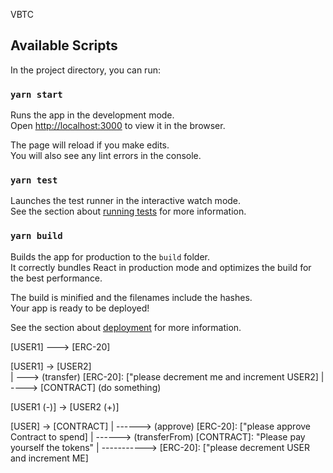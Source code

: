 VBTC

## Available Scripts

In the project directory, you can run:

### `yarn start`

Runs the app in the development mode.<br />
Open [http://localhost:3000](http://localhost:3000) to view it in the browser.

The page will reload if you make edits.<br />
You will also see any lint errors in the console.

### `yarn test`

Launches the test runner in the interactive watch mode.<br />
See the section about [running tests](https://facebook.github.io/create-react-app/docs/running-tests) for more information.

### `yarn build`

Builds the app for production to the `build` folder.<br />
It correctly bundles React in production mode and optimizes the build for the best performance.

The build is minified and the filenames include the hashes.<br />
Your app is ready to be deployed!

See the section about [deployment](https://facebook.github.io/create-react-app/docs/deployment) for more information.




[USER1]             --->   [ERC-20]

[USER1] -> [USER2]   
  |
   --->  (transfer)                 [ERC-20]: ["please decrement me and increment USER2]
                                        |
                                        ----> [CONTRACT] (do something)

                                        

[USER1 (-)] -> [USER2 (+)]


[USER] -> [CONTRACT]
  |
  ------> (approve)                  [ERC-20]: ["please approve Contract to spend]
  | 
  ------> (transferFrom) [CONTRACT]: "Please pay yourself the tokens"
               |
                -----------> [ERC-20]: ["please decrement USER and increment ME]

